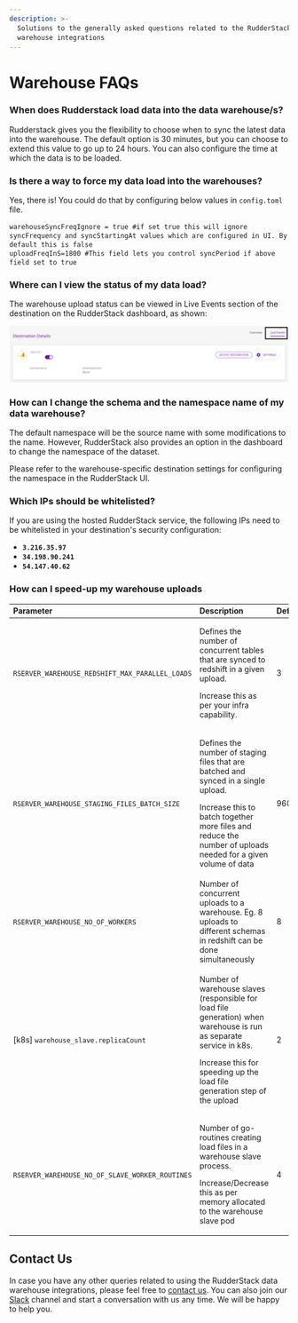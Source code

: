 ```yaml
---
description: >-
  Solutions to the generally asked questions related to the RudderStack data
  warehouse integrations
---
```


# Warehouse FAQs

### When does Rudderstack load data into the data warehouse/s? 

Rudderstack gives you the flexibility to choose when to sync the latest data into the warehouse. The default option is 30 minutes, but you can choose to extend this value to go up to 24 hours. You can also configure the time at which the data is to be loaded.

### Is there a way to force my data load into the warehouses?

Yes, there is! You could do that by configuring below values in `config.toml` file.

```text
warehouseSyncFreqIgnore = true #if set true this will ignore syncFrequency and syncStartingAt values which are configured in UI. By default this is false
uploadFreqInS=1800 #This field lets you control syncPeriod if above field set to true
```

### Where can I view the status of my data load?

The warehouse upload status can be viewed in Live Events section of the destination on the RudderStack dashboard, as shown:

![Live Events Option in the RudderStack Dashboard](../.gitbook/assets/live-events.png)

### How can I change the schema and the namespace name of my data warehouse?

The default namespace will be the source name with some modifications to the name. However, RudderStack also provides an option in the dashboard to change the namespace of the dataset. 

Please refer to the warehouse-specific destination settings for configuring the namespace in the RudderStack UI.

### Which IPs should be whitelisted?

If you are using the hosted RudderStack service, the following IPs need to be whitelisted in your destination's security configuration:

* **`3.216.35.97`**
* **`34.198.90.241`**
* **`54.147.40.62`**

### How can I speed-up my warehouse uploads

<table>
  <thead>
    <tr>
      <th style="text-align:left">Parameter</th>
      <th style="text-align:left">Description</th>
      <th style="text-align:left">Default</th>
    </tr>
  </thead>
  <tbody>
    <tr>
      <td style="text-align:left"><code>RSERVER_WAREHOUSE_REDSHIFT_MAX_PARALLEL_LOADS</code>
      </td>
      <td style="text-align:left">
        <p>Defines the number of concurrent tables that are synced to redshift in
          a given upload.</p>
        <p>Increase this as per your infra capability.</p>
      </td>
      <td style="text-align:left">3</td>
    </tr>
    <tr>
      <td style="text-align:left"><code>RSERVER_WAREHOUSE_STAGING_FILES_BATCH_SIZE</code>
      </td>
      <td style="text-align:left">
        <p>Defines the number of staging files that are batched and synced in a single
          upload.</p>
        <p>Increase this to batch together more files and reduce the number of uploads
          needed for a given volume of data</p>
      </td>
      <td style="text-align:left">960`</td>
    </tr>
    <tr>
      <td style="text-align:left"><code>RSERVER_WAREHOUSE_NO_OF_WORKERS</code>
      </td>
      <td style="text-align:left">Number of concurrent uploads to a warehouse. Eg. 8 uploads to different
        schemas in redshift can be done simultaneously</td>
      <td style="text-align:left">8</td>
    </tr>
    <tr>
      <td style="text-align:left">[k8s] <code>warehouse_slave.replicaCount</code> 
      </td>
      <td style="text-align:left">
        <p>Number of warehouse slaves (responsible for load file generation) when
          warehouse is run as separate service in k8s.</p>
        <p>Increase this for speeding up the load file generation step of the upload</p>
      </td>
      <td style="text-align:left">2</td>
    </tr>
    <tr>
      <td style="text-align:left"><code>RSERVER_WAREHOUSE_NO_OF_SLAVE_WORKER_ROUTINES</code>
      </td>
      <td style="text-align:left">
        <p>Number of go-routines creating load files in a warehouse slave process.</p>
        <p>Increase/Decrease this as per memory allocated to the warehouse slave
          pod</p>
      </td>
      <td style="text-align:left">4</td>
    </tr>
  </tbody>
</table>

## Contact Us

In case you have any other queries related to using the RudderStack data warehouse integrations, please feel free to [contact us](mailto:%20docs@rudderstack.com). You can also join our [Slack](https://resources.rudderstack.com/join-rudderstack-slack) channel and start a conversation with us any time. We will be happy to help you. 

